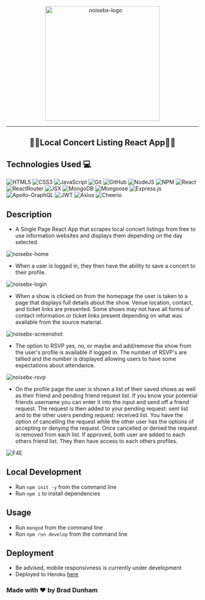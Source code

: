 <p align="center">
<img width="300" alt="noisebx-logo" src="https://user-images.githubusercontent.com/40290683/215211602-6af32352-1600-4fb3-8460-824c638b99bc.png">
</p>
<hr>

<h2 align="center">🎸🎹Local Concert Listing React App🎹🎸</h2>

## Technologies Used 💻

![HTML5](https://img.shields.io/badge/html5-%23E34F26.svg?style=plastic&logo=html5&logoColor=white)
![CSS3](https://img.shields.io/badge/css3-%231572B6.svg?style=plastic&logo=css3&logoColor=white)
![JavaScript](https://img.shields.io/badge/javascript-%23323330.svg?style=plastic&logo=javascript&logoColor=%23F7DF1E)
![Git](https://img.shields.io/badge/-Git-F05032?style=plastic&logo=Git&logoColor=white)
![GitHub](https://img.shields.io/badge/github-%23121011.svg?style=plastic&logo=github&logoColor=white)
![NodeJS](https://img.shields.io/badge/node.js-6DA55F?style=plastic&logo=node.js&logoColor=white)
![NPM](https://img.shields.io/badge/-npm-%23323330?style=plastic&logo=npm&logoColor=white)
![React](https://img.shields.io/badge/react-%2320232a.svg?style=plastic&logo=react&logoColor=%2361DAFB)
![ReactRouter](https://img.shields.io/badge/react%20router-%2320232a.svg?style=plastic&logo=react%20router&logoColor=#CA4245)
![JSX](https://img.shields.io/badge/JSX-F9DC3e.svg?style=plastic&logo=react&logoColor=purple)
![MongoDB](https://img.shields.io/badge/MongoDB-%234ea94b.svg?style=plastic&logo=mongodb&logoColor=white)
![Mongoose](https://img.shields.io/badge/6.5.4-Mongoose-%23800000?style=plastic)
![Express.js](https://img.shields.io/badge/express.js-%23404d59.svg?style=plastic&logo=express&logoColor=%2361DAFB)
![Apollo-GraphQL](https://img.shields.io/badge/-ApolloGraphQL-311C87?style=plastic&logo=apollo-graphql)
![JWT](https://img.shields.io/badge/JWT-black?style=plastic&logo=JSON%20web%20tokens)
![Axios](https://img.shields.io/badge/-Axios-5A29E4?logo=axios&logoColor=white?style=plastic)
![Cheerio](https://img.shields.io/badge/1.0.0/rc.12-cheerio-F9DC3e?style=plastic)

## Description

* A Single Page React App that scrapes local concert listings from free to use information websites and displays them depending on the day selected. 

![noisebx-home](https://user-images.githubusercontent.com/40290683/215203917-ce209e10-93f8-4ea3-bb22-11c970a92012.gif)

* When a user is logged in, they then have the ability to save a concert to their profile. 

![noisebx-login](https://user-images.githubusercontent.com/40290683/215205316-94df0ca4-29bc-46d8-88a8-a0d5d39d7724.gif)

* When a show is clicked on from the homepage the user is taken to a page that displays full details about the show.  Venue location, contact, and ticket links are presented.  Some shows may not have all forms of contact information or ticket links present depending on what was available from the source material.  

<img alt="noisebx-screenshot" src="https://user-images.githubusercontent.com/40290683/215206532-37f8c0c3-74a5-4edc-8fc1-b880725ac34f.png">

*  The option to RSVP yes, no, or maybe and add/remove the show from the user's profile is available if logged in.  The number of RSVP's are tallied and the number is displayed allowing users to have some expectations about attendance.

![noisebx-rsvp](https://user-images.githubusercontent.com/40290683/215209270-989e6ea3-e573-47ed-92fe-d4b25d2e6077.gif)

* On the profile page the user is shown a list of their saved shows as well as their friend and pending friend request list. If you know your potential friends username you can enter it into the input and send off a friend request.  The request is then added to your pending request: sent list and to the other users pending request: received list.  You have the option of cancelling the request while the other user has the options of accepting or denying the request.  Once cancelled or denied the request is removed from each list.  If approved, both user are added to each others friend list.  They then have access to each others profiles. 

![F4E](https://user-images.githubusercontent.com/40290683/215193902-e28dbee4-c712-46fb-bb7b-734db3f99e34.gif)


## Local Development

* Run `npm init -y` from the command line<br>
* Run `npm i` to install dependencies

## Usage

* Run `mongod` from the command line
* Run `npm run develop` from the command line

## Deployment

* Be advised, mobile responsivness is currently under development
* Deployed to Heroku [here](https://whispering-retreat-35925.herokuapp.com/)

### Made with ❤️ by  Brad Dunham
